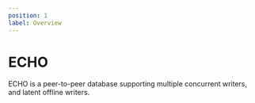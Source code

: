 ```yaml
---
position: 1
label: Overview
---
```


# ECHO

ECHO is a peer-to-peer database supporting multiple concurrent writers, and latent offline writers.